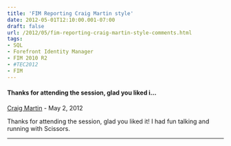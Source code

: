 ```yaml
---
title: 'FIM Reporting Craig Martin style'
date: 2012-05-01T12:10:00.001-07:00
draft: false
url: /2012/05/fim-reporting-craig-martin-style-comments.html
tags: 
- SQL
- Forefront Identity Manager
- FIM 2010 R2
- #TEC2012
- FIM
---
```


#### Thanks for attending the session, glad you liked i...
[Craig Martin](https://www.blogger.com/profile/09808879680127031778 "noreply@blogger.com") - <time datetime="2012-05-08T17:37:37.737-07:00">May 2, 2012</time>

Thanks for attending the session, glad you liked it! I had fun talking and running with Scissors.
<hr />
